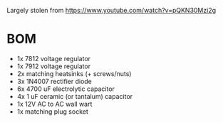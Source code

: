 Largely stolen from https://www.youtube.com/watch?v=pQKN30Mzi2g

# BOM

* 1x 7812 voltage regulator
* 1x 7912 voltage regulator
* 2x matching heatsinks (+ screws/nuts)
* 3x 1N4007 rectifier diode
* 6x 4700 uF electrolytic capacitor
* 4x 1 uF ceramic (or tantalum) capacitor
* 1x 12V AC to AC wall wart
* 1x matching plug socket
